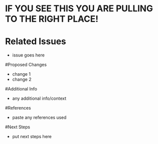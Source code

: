 # IF YOU SEE THIS YOU ARE PULLING TO THE RIGHT PLACE!




# Related Issues
- issue goes here 

#Proposed Changes 
- change 1 
- change 2 

#Additional Info 
- any additional info/context 

#References 
- paste any references used 

#Next Steps 
- put next steps here 
